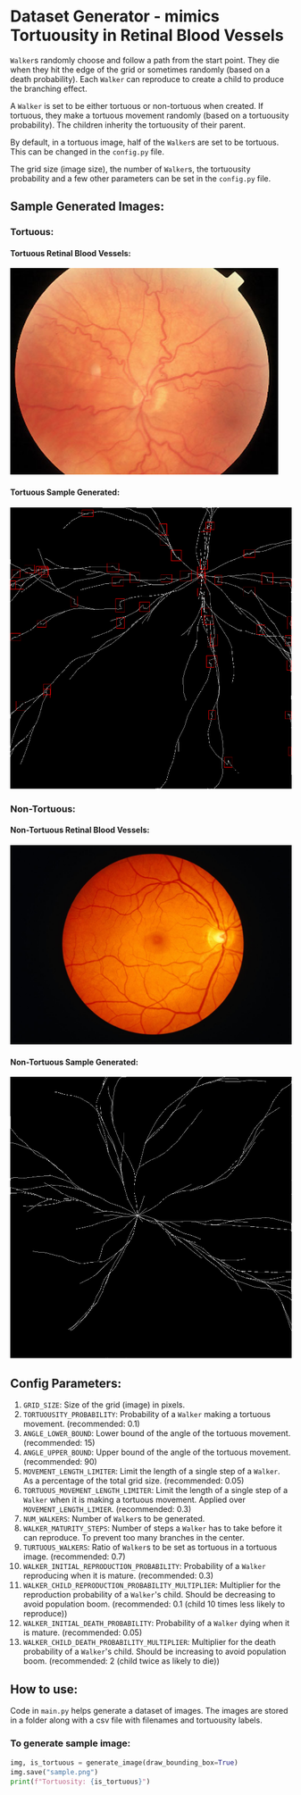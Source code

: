 # Dataset Generator - mimics Tortuousity in Retinal Blood Vessels

`Walker`s randomly choose and follow a path from the start point. They die when they hit the edge of the grid or sometimes randomly (based on a death probability). Each `Walker` can reproduce to create a child to produce the branching effect.

A `Walker` is set to be either tortuous or non-tortuous when created. If tortuous, they make a tortuous movement randomly (based on a tortuousity probability). The children inherity the tortuousity of their parent.

By default, in a tortuous image, half of the `Walker`s are set to be tortuous. This can be changed in the `config.py` file.

The grid size (image size), the number of `Walker`s, the tortuousity probability and a few other parameters can be set in the `config.py` file.

## Sample Generated Images:

### Tortuous:
#### Tortuous Retinal Blood Vessels:
![Tortuous Eye](sample/tortuous_eye.png)
#### Tortuous Sample Generated:
![Tortuous](sample/tortuous.png)

### Non-Tortuous:
#### Non-Tortuous Retinal Blood Vessels:
![Non-Tortuous Eye](sample/non_tortuous_eye.png)
#### Non-Tortuous Sample Generated:
![Non-Tortuous](sample/non_tortuous.png)

## Config Parameters:
1. `GRID_SIZE`: Size of the grid (image) in pixels.
2. `TORTUOUSITY_PROBABILITY`: Probability of a `Walker` making a tortuous movement. (recommended: 0.1)
3. `ANGLE_LOWER_BOUND`: Lower bound of the angle of the tortuous movement. (recommended: 15)
4. `ANGLE_UPPER_BOUND`: Upper bound of the angle of the tortuous movement. (recommended: 90)
5. `MOVEMENT_LENGTH_LIMITER`: Limit the length of a single step of a `Walker`. As a percentage of the total grid size. (recommended: 0.05)
6. `TORTUOUS_MOVEMENT_LENGTH_LIMITER`: Limit the length of a single step of a `Walker` when it is making a tortuous movement. Applied over `MOVEMENT_LENGTH_LIMIER`. (recommended: 0.3)
7. `NUM_WALKERS`: Number of `Walker`s to be generated.
8. `WALKER_MATURITY_STEPS`: Number of steps a `Walker` has to take before it can reproduce. To prevent too many branches in the center.
9. `TURTUOUS_WALKERS`: Ratio of `Walker`s to be set as tortuous in a tortuous image. (recommended: 0.7)
10. `WALKER_INITIAL_REPRODUCTION_PROBABILITY`: Probability of a `Walker` reproducing when it is mature. (recommended: 0.3)
11. `WALKER_CHILD_REPRODUCTION_PROBABILITY_MULTIPLIER`: Multiplier for the reproduction probability of a `Walker`'s child. Should be decreasing to avoid population boom. (recommended: 0.1 (child 10 times less likely to reproduce))
12. `WALKER_INITIAL_DEATH_PROBABILITY`: Probability of a `Walker` dying when it is mature. (recommended: 0.05)
13. `WALKER_CHILD_DEATH_PROBABILITY_MULTIPLIER`: Multiplier for the death probability of a `Walker`'s child. Should be increasing to avoid population boom. (recommended: 2 (child twice as likely to die))

## How to use:
Code in `main.py` helps generate a dataset of images. The images are stored in a folder along with a csv file with filenames and tortuousity labels.

### To generate sample image:
```py
img, is_tortuous = generate_image(draw_bounding_box=True)
img.save("sample.png")
print(f"Tortuosity: {is_tortuous}")
```